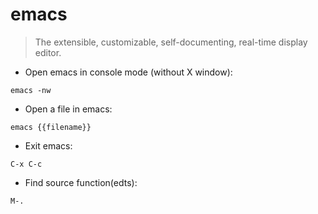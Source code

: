 # emacs

> The extensible, customizable, self-documenting, real-time display editor.

- Open emacs in console mode (without X window):

`emacs -nw`

- Open a file in emacs:

`emacs {{filename}}`

- Exit emacs:

`C-x C-c`

- Find source function(edts):

`M-.`
